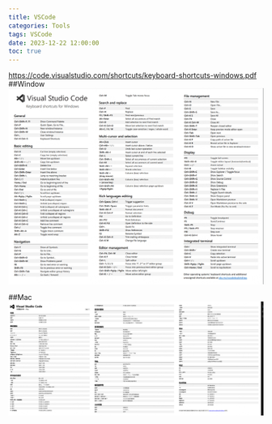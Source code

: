 ```yaml
---
title: VSCode
categories: Tools
tags: VSCode
date: 2023-12-22 12:00:00
toc: true
---
```


https://code.visualstudio.com/shortcuts/keyboard-shortcuts-windows.pdf
##Window
![window](vscode快捷键/window.png)

##Mac
![mac](vscode快捷键/mac.png)